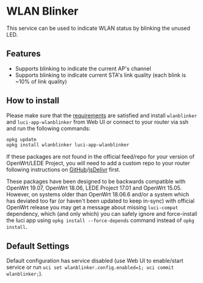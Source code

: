 <!-- markdownlint-disable MD013 -->
# WLAN Blinker

This service can be used to indicate WLAN status by blinking the unused LED.

## Features

- Supports blinking to indicate the current AP's channel
- Supports blinking to indicate current STA's link quality (each blink is ~10% of link quality)

## How to install

Please make sure that the [requirements](#requirements) are satisfied and install ```wlanblinker``` and ```luci-app-wlanblinker``` from Web UI or connect to your router via ssh and run the following commands:

```sh
opkg update
opkg install wlanblinker luci-app-wlanblinker
```

If these packages are not found in the official feed/repo for your version of OpenWrt/LEDE Project, you will need to add a custom repo to your router following instructions on [GitHub](https://github.com/stangri/openwrt_packages/blob/master/README.md#on-your-router)/[jsDelivr](https://cdn.jsdelivr.net/gh/stangri/openwrt_packages@master/README.md#on-your-router) first.

These packages have been designed to be backwards compatible with OpenWrt 19.07, OpenWrt 18.06, LEDE Project 17.01 and OpenWrt 15.05. However, on systems older than OpenWrt 18.06.6 and/or a system which has deviated too far (or haven't been updated to keep in-sync) with official OpenWrt release you may get a message about missing ```luci-compat``` dependency, which (and only which) you can safely ignore and force-install the luci app using ```opkg install --force-depends``` command instead of ```opkg install```.

## Default Settings

Default configuration has service disabled (use Web UI to enable/start service or run ```uci set wlanblinker.config.enabled=1; uci commit wlanblinker;```).
